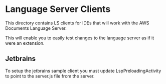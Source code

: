 # Language Server Clients

This directory contains LS clients for IDEs that
will work with the AWS Documents Language Server.

This will enable you to easily test changes to the
language server as if it were an extension.

## Jetbrains

To setup the jetbrains sample client you must update LspPreloadingActivity to point to the server.js file from the server.
